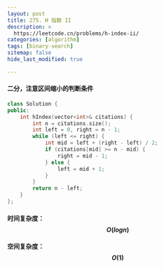```yaml
---
layout: post
title: 275. H 指数 II
description: >
  https://leetcode.cn/problems/h-index-ii/
categories: [algorithm]
tags: [binary-search]
sitemap: false
hide_last_modified: true

---
```


#### 二分，注意区间缩小的判断条件

```c++
class Solution {
public:
    int hIndex(vector<int>& citations) {
        int n = citations.size();
        int left = 0, right = n - 1;
        while (left <= right) {
            int mid = left + (right - left) / 2;
            if (citations[mid] >= n - mid) {
                right = mid - 1;
            } else {
                left = mid + 1;
            }
        }
        return n - left;
    }
};
```

#### 时间复杂度：$$ O(logn) $$ 

#### 空间复杂度：$$ O(1) $$



